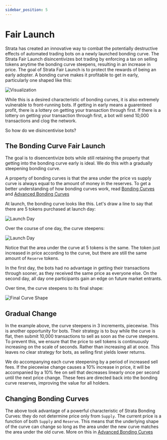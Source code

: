 ```yaml
---
sidebar_position: 5
---
```


# Fair Launch

Strata has created an innovative way to combat the potentially destructive effects of automated trading bots on a newly launched bonding curve. The Strata Fair Launch disincentivizes bot trading by enforcing a tax on selling tokens anytime the bonding curve steepens, resulting in an increase in price. The goal of Strata Fair Launch is to protect the rewards of being an early adopter. A bonding curve makes it profitable to get in early, particularly one shaped like this:

![Visualization](./visualization.png)

While this is a desired characteristic of bonding curves, it is also extremely vulnerable to front-running bots. If getting in early means a guarenteed profit, there is a lottery on getting your transaction through first. If there is a lottery on getting your transaction through first, a bot will send 10,000 transactions and clog the network.

So how do we disincentivise bots?

## The Bonding Curve Fair Launch

The goal is to disencentivize bots while still retaining the property that getting into the bonding curve early is ideal. We do this with a gradually steepening bonding curve.

A property of bonding curves is that the area under the price vs supply curve is always equal to the amount of money in the reserves. To get a better understanding of how bonding curves work, read [Bonding Curves](./bonding_curves) and [Advanced Bonding Curves](./advanced_bonding_curves)

At launch, the bonding curve looks like this. Let's draw a line to say that there are 5 tokens purchased at launch day:

![Launch Day](./launch.png)

Over the course of one day, the curve steepens:

![Launch Day](./day_2.png)

Notice that the area under the curve at 5 tokens is the same. The token just increased in price according to the curve, but there are still the same amount of `Reserve` tokens.

In the first day, the bots had no advantage in getting their transactions through sooner, as they received the same price as everyone else. On the second day, all day one participants gain an edge on future market entrants.

Over time, the curve steepens to its final shape:

![Final Curve Shape](./final.png)

## Gradual Change

In the example above, the curve steepens in 3 increments, piecewise. This is another opportunity for bots. Their strategy is to buy while the curve is flat, then submit 10,000 transactions to sell as soon as the curve steepens. To prevent this, we ensure that the price to sell tokens is continuously increasing on the scale of seconds. Rather than increasing all at once. This leaves no clear strategy for bots, as selling first yields lower returns.

We do accompanying each curve steepening by a period of increased sell fees. If the piecewise change causes a 10% increase in price, it will be accompanied by a 10% fee on sell that decreases linearly once per second until the next price change. These fees are directed back into the bonding curve reserves, improving the value for all holders.

## Changing Bonding Curves

The above took advantage of a powerful characteristic of Strata Bonding Curves: they do not determine price only from `Supply`. The current price is a function of both `Supply` and `Reserve`. This means that the underlying shape of the curve can change so long as the area under the new curve matches the area under the old curve. More on this in [Advanced Bonding Curves](./advanced_bonding_curves)
